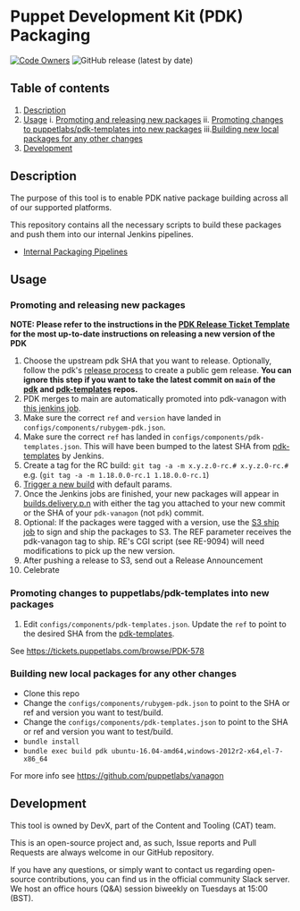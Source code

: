 # Puppet Development Kit (PDK) Packaging

[![Code Owners](https://img.shields.io/badge/owners-DevX--team-blue)](https://github.com/puppetlabs/pdk/blob/main/CODEOWNERS)
![GitHub release (latest by date)](https://img.shields.io/github/v/release/puppetlabs/pdk-vanagon)

## Table of contents

1.  [Description](#description)
2.  [Usage](#usage)
    i.  [Promoting and releasing new packages](#promoting-and-releasing-new-packages)
    ii. [Promoting changes to puppetlabs/pdk-templates into new packages](#promoting-changes-to-puppetlabspdk-templates-into-new-packages)
    iii.[Building new local packages for any other changes](#building-new-local-packages-for-any-other-changes)
3.  [Development](#development)

## Description

The purpose of this tool is to enable PDK native package building across all of our supported platforms. 

This repository contains all the necessary scripts to build these packages and push them into our internal Jenkins pipelines.

* [Internal Packaging Pipelines](https://jenkins-master-prod-1.delivery.puppetlabs.net/view/PDK/)

## Usage
### Promoting and releasing new packages

**NOTE: Please refer to the instructions in the [PDK Release Ticket Template](https://github.com/puppetlabs/winston/#pdk-release-tickets) for the most up-to-date instructions on releasing a new version of the PDK**

1. Choose the upstream pdk SHA that you want to release. Optionally, follow the pdk's [release process](https://github.com/puppetlabs/pdk/blob/main/CONTRIBUTING.md#release-process) to create a public gem release. **You can ignore this step if you want to take the latest commit on `main` of the [pdk](https://github.com/puppetlabs/pdk) and [pdk-templates](https://github.com/puppetlabs/pdk-templates) repos.**
2. PDK merges to main are automatically promoted into pdk-vanagon with [this jenkins job](https://jenkins-master-prod-1.delivery.puppetlabs.net/view/PDK/job/platform_pdk-vanagon-promotion_pdk-van-promote_master/).
3. Make sure the correct `ref` and `version` have landed in `configs/components/rubygem-pdk.json`.
4. Make sure the correct `ref` has landed in `configs/components/pdk-templates.json`. This will have been bumped to the latest SHA from [pdk-templates](https://github.com/puppetlabs/pdk-templates) by Jenkins.
5. Create a tag for the RC build: `git tag -a -m x.y.z.0-rc.# x.y.z.0-rc.#` e.g. (`git tag -a -m 1.18.0.0-rc.1 1.18.0.0-rc.1`)
6. [Trigger a new build](https://jenkins-master-prod-1.delivery.puppetlabs.net/view/PDK/job/platform_pdk_pdk-van-init_master/build?delay=0sec) with default params.
7. Once the Jenkins jobs are finished, your new packages will appear in [builds.delivery.p.n](http://builds.delivery.puppetlabs.net/pdk/) with either the tag you attached to your new commit or the SHA of your `pdk-vanagon` (not `pdk`) commit.
8. Optional: If the packages were tagged with a version, use the [S3 ship job](http://jenkins-compose.delivery.puppetlabs.net/job/puppetlabs-pdk_s3-ship/) to sign and ship the packages to S3. The REF parameter receives the pdk-vanagon tag to ship. RE's CGI script (see RE-9094) will need modifications to pick up the new version.
9. After pushing a release to S3, send out a Release Announcement
10. Celebrate

### Promoting changes to puppetlabs/pdk-templates into new packages

1. Edit `configs/components/pdk-templates.json`. Update the `ref` to point to the desired SHA from the [pdk-templates](https://github.com/puppetlabs/pdk-templates).

See https://tickets.puppetlabs.com/browse/PDK-578

### Building new local packages for any other changes

* Clone this repo
* Change the `configs/components/rubygem-pdk.json` to point to the SHA or ref and version you want to test/build.
* Change the `configs/components/pdk-templates.json` to point to the SHA or ref and version you want to test/build.
* `bundle install`
* `bundle exec build pdk ubuntu-16.04-amd64,windows-2012r2-x64,el-7-x86_64`

For more info see https://github.com/puppetlabs/vanagon

## Development

This tool is owned by DevX, part of the Content and Tooling (CAT) team.

This is an open-source project and, as such, Issue reports and Pull Requests are always welcome in our GitHub repository.

If you have any questions, or simply want to contact us regarding open-source contributions, you can find us in the official community Slack server. We host an office hours (Q&A) session biweekly on Tuesdays at 15:00 (BST).
